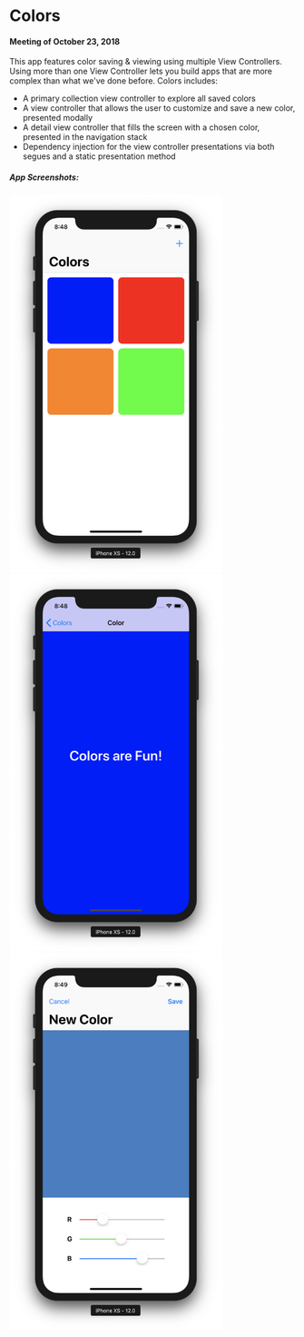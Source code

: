 # Colors
#### Meeting of October 23, 2018

This app features color saving & viewing using multiple View Controllers. Using more than one View Controller lets you build apps that are more complex than what we've done before. Colors includes:
* A primary collection view controller to explore all saved colors
* A view controller that allows the user to customize and save a new color, presented modally
* A detail view controller that fills the screen with a chosen color, presented in the navigation stack
* Dependency injection for the view controller presentations via both segues and a static presentation method

##### App Screenshots:

<img src="screenshots/image1.png" width="375">
<img src="screenshots/image2.png" width="375">
<img src="screenshots/image3.png" width="375">